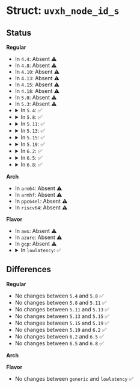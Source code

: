 # Struct: <code>uvxh_node_id_s</code>

## Status
<b>Regular</b>
<ul>
<li>
In <code>4.4</code>: Absent ⚠️
</li>
<li>
In <code>4.8</code>: Absent ⚠️
</li>
<li>
In <code>4.10</code>: Absent ⚠️
</li>
<li>
In <code>4.13</code>: Absent ⚠️
</li>
<li>
In <code>4.15</code>: Absent ⚠️
</li>
<li>
In <code>4.18</code>: Absent ⚠️
</li>
<li>
In <code>5.0</code>: Absent ⚠️
</li>
<li>
In <code>5.3</code>: Absent ⚠️
</li>
<li>
<details>
<summary>In <code>5.4</code>: ✅</summary>

```c
struct uvxh_node_id_s {
    long unsigned int force1;
    long unsigned int manufacturer;
    long unsigned int part_number;
    long unsigned int revision;
    long unsigned int node_id;
    long unsigned int rsvd_47_49;
    long unsigned int nodes_per_bit;
    long unsigned int ni_port;
    long unsigned int rsvd_62_63;
};
```
</details>
</li>
<li>
<details>
<summary>In <code>5.8</code>: ✅</summary>

```c
struct uvxh_node_id_s {
    long unsigned int force1;
    long unsigned int manufacturer;
    long unsigned int part_number;
    long unsigned int revision;
    long unsigned int node_id;
    long unsigned int rsvd_47_49;
    long unsigned int nodes_per_bit;
    long unsigned int ni_port;
    long unsigned int rsvd_62_63;
};
```
</details>
</li>
<li>
<details>
<summary>In <code>5.11</code>: ✅</summary>

```c
struct uvxh_node_id_s {
    long unsigned int force1;
    long unsigned int manufacturer;
    long unsigned int part_number;
    long unsigned int revision;
    long unsigned int node_id;
    long unsigned int rsvd_47_49;
    long unsigned int nodes_per_bit;
    long unsigned int ni_port;
    long unsigned int rsvd_62_63;
};
```
</details>
</li>
<li>
<details>
<summary>In <code>5.13</code>: ✅</summary>

```c
struct uvxh_node_id_s {
    long unsigned int force1;
    long unsigned int manufacturer;
    long unsigned int part_number;
    long unsigned int revision;
    long unsigned int node_id;
    long unsigned int rsvd_47_49;
    long unsigned int nodes_per_bit;
    long unsigned int ni_port;
    long unsigned int rsvd_62_63;
};
```
</details>
</li>
<li>
<details>
<summary>In <code>5.15</code>: ✅</summary>

```c
struct uvxh_node_id_s {
    long unsigned int force1;
    long unsigned int manufacturer;
    long unsigned int part_number;
    long unsigned int revision;
    long unsigned int node_id;
    long unsigned int rsvd_47_49;
    long unsigned int nodes_per_bit;
    long unsigned int ni_port;
    long unsigned int rsvd_62_63;
};
```
</details>
</li>
<li>
<details>
<summary>In <code>5.19</code>: ✅</summary>

```c
struct uvxh_node_id_s {
    long unsigned int force1;
    long unsigned int manufacturer;
    long unsigned int part_number;
    long unsigned int revision;
    long unsigned int node_id;
    long unsigned int rsvd_47_49;
    long unsigned int nodes_per_bit;
    long unsigned int ni_port;
    long unsigned int rsvd_62_63;
};
```
</details>
</li>
<li>
<details>
<summary>In <code>6.2</code>: ✅</summary>

```c
struct uvxh_node_id_s {
    long unsigned int force1;
    long unsigned int manufacturer;
    long unsigned int part_number;
    long unsigned int revision;
    long unsigned int node_id;
    long unsigned int rsvd_47_49;
    long unsigned int nodes_per_bit;
    long unsigned int ni_port;
    long unsigned int rsvd_62_63;
};
```
</details>
</li>
<li>
<details>
<summary>In <code>6.5</code>: ✅</summary>

```c
struct uvxh_node_id_s {
    long unsigned int force1;
    long unsigned int manufacturer;
    long unsigned int part_number;
    long unsigned int revision;
    long unsigned int node_id;
    long unsigned int rsvd_47_49;
    long unsigned int nodes_per_bit;
    long unsigned int ni_port;
    long unsigned int rsvd_62_63;
};
```
</details>
</li>
<li>
<details>
<summary>In <code>6.8</code>: ✅</summary>

```c
struct uvxh_node_id_s {
    long unsigned int force1;
    long unsigned int manufacturer;
    long unsigned int part_number;
    long unsigned int revision;
    long unsigned int node_id;
    long unsigned int rsvd_47_49;
    long unsigned int nodes_per_bit;
    long unsigned int ni_port;
    long unsigned int rsvd_62_63;
};
```
</details>
</li>
</ul>
<b>Arch</b>
<ul>
<li>
In <code>arm64</code>: Absent ⚠️
</li>
<li>
In <code>armhf</code>: Absent ⚠️
</li>
<li>
In <code>ppc64el</code>: Absent ⚠️
</li>
<li>
In <code>riscv64</code>: Absent ⚠️
</li>
</ul>
<b>Flavor</b>
<ul>
<li>
In <code>aws</code>: Absent ⚠️
</li>
<li>
In <code>azure</code>: Absent ⚠️
</li>
<li>
In <code>gcp</code>: Absent ⚠️
</li>
<li>
<details>
<summary>In <code>lowlatency</code>: ✅</summary>

```c
struct uvxh_node_id_s {
    long unsigned int force1;
    long unsigned int manufacturer;
    long unsigned int part_number;
    long unsigned int revision;
    long unsigned int node_id;
    long unsigned int rsvd_47_49;
    long unsigned int nodes_per_bit;
    long unsigned int ni_port;
    long unsigned int rsvd_62_63;
};
```
</details>
</li>
</ul>

## Differences
<b>Regular</b>
<ul>
<li>
No changes between <code>5.4</code> and <code>5.8</code> ✅
</li>
<li>
No changes between <code>5.8</code> and <code>5.11</code> ✅
</li>
<li>
No changes between <code>5.11</code> and <code>5.13</code> ✅
</li>
<li>
No changes between <code>5.13</code> and <code>5.15</code> ✅
</li>
<li>
No changes between <code>5.15</code> and <code>5.19</code> ✅
</li>
<li>
No changes between <code>5.19</code> and <code>6.2</code> ✅
</li>
<li>
No changes between <code>6.2</code> and <code>6.5</code> ✅
</li>
<li>
No changes between <code>6.5</code> and <code>6.8</code> ✅
</li>
</ul>
<b>Arch</b>
<ul>
</ul>
<b>Flavor</b>
<ul>
<li>
No changes between <code>generic</code> and <code>lowlatency</code> ✅
</li>
</ul>
